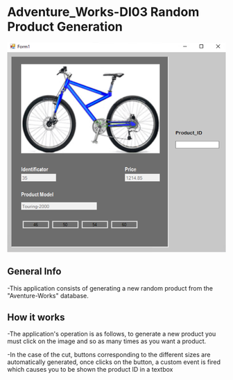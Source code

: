 # Adventure_Works-DI03 Random Product Generation
![Product Image](https://github.com/PereReynes19/Adventure_Works-DI03/blob/main/Form_Image.PNG)
## General Info
-This application consists of generating a new random product from the "Aventure-Works" database.
## How it works
-The application's operation is as follows, to generate a new product you must click on the image and so as many times as you want a product.

-In the case of the cut, buttons corresponding to the different sizes are automatically generated, once clicks on the button, a custom event is fired which causes you to be shown the product ID in a textbox
